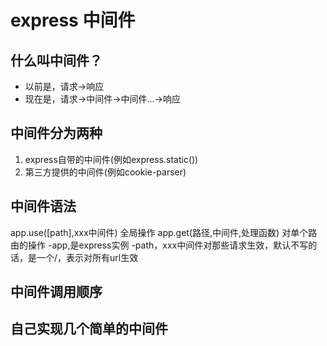 # express 中间件

## 什么叫中间件？
  
  - 以前是，请求->响应
  - 现在是，请求->中间件->中间件...->响应

## 中间件分为两种
 1. express自带的中间件(例如express.static())
 2. 第三方提供的中间件(例如cookie-parser)

## 中间件语法
 app.use([path],xxx中间件)  全局操作
 app.get(路径,中间件,处理函数)  对单个路由的操作
 -app,是express实例
 -path，xxx中间件对那些请求生效，默认不写的话，是一个/，表示对所有url生效

 ## 中间件调用顺序

 ## 自己实现几个简单的中间件